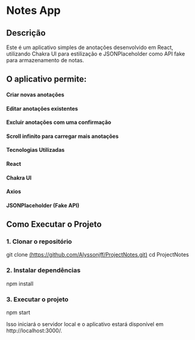 # Notes App

## Descrição

Este é um aplicativo simples de anotações desenvolvido em React, utilizando Chakra UI para estilização e JSONPlaceholder como API fake para armazenamento de notas.

## O aplicativo permite:

#### Criar novas anotações

#### Editar anotações existentes

#### Excluir anotações com uma confirmação

#### Scroll infinito para carregar mais anotações

#### Tecnologias Utilizadas

#### React

#### Chakra UI

#### Axios

#### JSONPlaceholder (Fake API)

## Como Executar o Projeto

### 1. Clonar o repositório

git clone [(https://github.com/Alyssonjff/ProjectNotes.git)](https://github.com/Alyssonjff/ProjectNotes.git)
cd ProjectNotes

### 2. Instalar dependências

npm install

### 3. Executar o projeto

npm start

Isso iniciará o servidor local e o aplicativo estará disponível em http://localhost:3000/.
